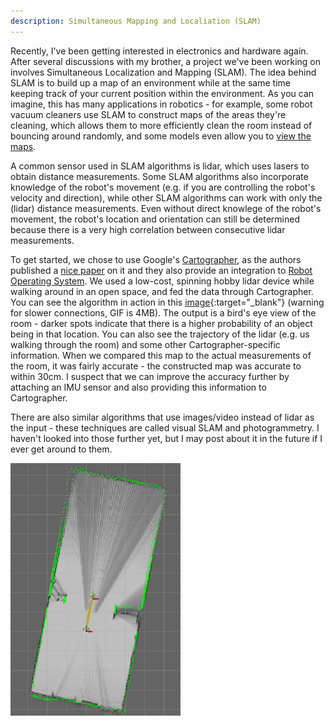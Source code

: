 ```yaml
---
description: Simultaneous Mapping and Localiation (SLAM)
---
```


Recently, I've been getting interested in electronics and hardware again.  After
several discussions with my brother, a project we've been working on involves
Simultaneous Localization and Mapping (SLAM).  The idea behind SLAM is to
build up a map of an environment while at the same time keeping track of your
current position within the environment.  As you can imagine, this has many
applications in robotics - for example, some robot vacuum cleaners use SLAM to
construct maps of the areas they're cleaning, which allows them to more
efficiently clean the room instead of bouncing around randomly, and some models
even allow you to [view the maps](https://www.youtube.com/watch?v=mxnwskab5NY).

A common sensor used in SLAM algorithms is lidar, which uses lasers to obtain
distance measurements.  Some SLAM algorithms also incorporate knowledge of the
robot's movement (e.g. if you are controlling the robot's velocity and
direction), while other SLAM algorithms can work with only the (lidar) distance
measurements.  Even without direct knowlege of the robot's movement, the robot's
location and orientation can still be determined because there is a very high
correlation between consecutive lidar measurements.

To get started, we chose to use Google's
[Cartographer](https://github.com/googlecartographer/cartographer), as the
authors published a [nice
paper](https://static.googleusercontent.com/media/research.google.com/en//pubs/archive/45466.pdf)
on it and they also provide an integration to [Robot Operating
System](https://www.ros.org/).  We used a low-cost, spinning hobby lidar device
while walking around in an open space, and fed the data through Cartographer.
You can see the algorithm in action in this
[image](/assets/images/SLAM.gif){:target="_blank"} (warning for slower
connections, GIF is 4MB).  The output is a bird's eye view of the room - darker
spots indicate that there is a higher probability of an object being in that
location.  You can also see the trajectory of the lidar (e.g. us walking through
the room) and some other Cartographer-specific information.  When we compared
this map to the actual measurements of the room, it was fairly accurate -
the constructed map was accurate to within 30cm.  I suspect that we can improve
the accuracy further by attaching an IMU sensor and also providing this
information to Cartographer.

There are also similar algorithms that use images/video instead of lidar as the
input - these techniques are called visual SLAM and photogrammetry.  I haven't
looked into those further yet, but I may post about it in the future if I ever
get around to them.

![SLAM-constructed map](/assets/images/SLAM-screenshot.png)
